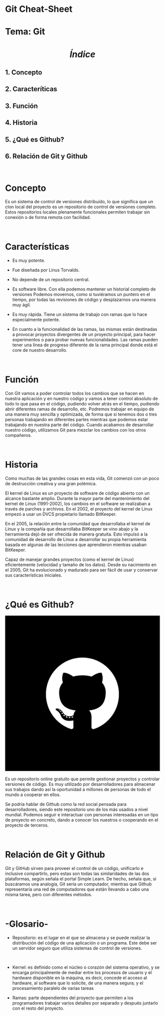 # **Git Cheat-Sheet**

# **Tema: Git**

# <center> *Índice* 
## 1. Concepto
## 2. Caracteríticas
## 3. Función
## 4. Historia
## 5. ¿Qué es Github?
## 6. Relación de Git y Github

<br>

# Concepto 
Es un sistema de control de versiones distribuido, lo que significa que un clon local del proyecto es un repositorio de control de versiones completo. Estos repositorios locales plenamente funcionales permiten trabajar sin conexión o de forma remota con facilidad. 

<br>

# Características
+ Es muy potente.

+ Fue diseñada por Linus Torvalds.

+ No depende de un repositorio central.

+ Es software libre. Con ella podemos mantener un historial completo de versiones Podemos movernos, como si tuviéramos un puntero en el tiempo, por todas las revisiones de código y desplazarnos una manera muy ágil. 

+ Es muy rápida. Tiene un sistema de trabajo con ramas que lo hace especialmente potente.

+ En cuanto a la funcionalidad de las ramas, las mismas están destinadas a provocar proyectos divergentes de un proyecto principal, para hacer experimentos o para probar nuevas funcionalidades.
Las ramas pueden tener una línea de progreso diferente de la rama principal donde está el core de nuestro desarrollo. 

<br>

# Función 
Con Git vamos a poder controlar todos los cambios que se hacen en nuestra aplicación y en nuestro código y vamos a tener control absoluto de todo lo que pasa en el código, pudiendo volver atrás en el tiempo, pudiendo abrir diferentes ramas de desarrollo, etc. Podremos trabajar en equipo de una manera muy sencilla y optimizada, de forma que si tenemos dos o tres personas trabajando en diferentes partes mientras que podemos estar trabajando en nuestra parte del código. Cuando acabamos de desarrollar nuestro código, utilizamos Git para mezclar los cambios con los otros compañeros. 

<br>

# Historia 

Como muchas de las grandes cosas en esta vida, Git comenzó con un poco de destrucción creativa y una gran polémica.

El kernel de Linux es un proyecto de software de código abierto con un alcance bastante amplio. Durante la mayor parte del mantenimiento del kernel de Linux (1991-2002), los cambios en el software se realizaban a través de parches y archivos. En el 2002, el proyecto del kernel de Linux empezó a usar un DVCS propietario llamado BitKeeper.

En el 2005, la relación entre la comunidad que desarrollaba el kernel de Linux y la compañía que desarrollaba BitKeeper se vino abajo y la herramienta dejó de ser ofrecida de manera gratuita. Esto impulsó a la comunidad de desarrollo de Linux a desarrollar su propia herramienta basada en algunas de las lecciones que aprendieron mientras usaban BitKeeper. 

Capaz de manejar grandes proyectos (como el kernel de Linux) eficientemente (velocidad y tamaño de los datos). Desde su nacimiento en el 2005, Git ha evolucionado y madurado para ser fácil de usar y conservar sus características iniciales.

<br>

# ¿Qué es Github?

![](githubb.jpg) 

Es un repositorio online gratuito que permite gestionar proyectos y controlar versiones de código. Es muy utilizado por desarrolladores para almacenar sus trabajos dando así la oportunidad a millones de personas de todo el mundo a cooperar en ellos.

Se podría hablar de Github como la red social pensada para desarrolladores, siendo este repositorio uno de los más usados a nivel mundial. Podemos seguir e interactuar con personas interesadas en un tipo de proyecto en concreto, dando a conocer los nuestros o cooperando en el proyecto de terceros.

<br>

# Relación de Git y Github
Git y GitHub sirven para proveer el control de un código, unificarlo e inclusive compartirlo, pero estas son todas las similaridades de las dos plataformas, según señala el portal Simple Learn. De hecho, señala que, si buscáramos una analogía, Git sería un computador, mientras que Github representaría una red de computadores que están llevando a cabo una misma tarea, pero con diferentes métodos.

<br>

# -Glosario- 

- Repositorio: es el lugar en el que se almacena y se puede realizar la distribución del código de una aplicación o un programa. Este debe ser un servidor seguro que utiliza sistemas de control de versiones.

<br>

- Kernel: es definido como el núcleo o corazón del sistema operativo, y se encarga principalmente de mediar entre los procesos de usuario y el hardware disponible en la máquina, es decir, concede el acceso al hardware, al software que lo solicite, de una manera segura; y el procesamiento paralelo de varias tareas 

- Ramas: parte dependientes del proyecto que permiten a los programadores trabajar varios detalles por separado y después juntarlo con el resto del proyecto.



